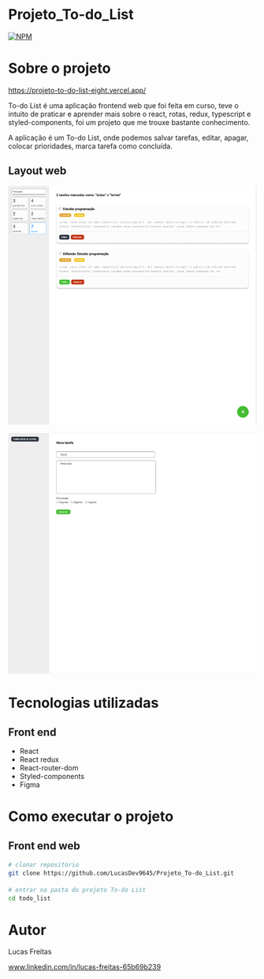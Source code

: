 # Projeto_To-do_List

[![NPM](https://img.shields.io/npm/l/react)](https://github.com/LucasDev9645/Projeto_To-do_List/blob/main/LICENSE) 

# Sobre o projeto

https://projeto-to-do-list-eight.vercel.app/

To-do List é uma aplicação frontend web que foi feita em curso, teve o intuito de praticar e aprender mais sobre o react, rotas, redux, typescript e styled-components, foi um projeto que me trouxe bastante conhecimento.

A aplicação é um To-do List, onde podemos salvar tarefas, editar, apagar, colocar prioridades, marca tarefa como concluída.

## Layout web
![Web 1](https://github.com/LucasDev9645/Images_Readme/blob/main/todolist1.png)

![Web 2](https://github.com/LucasDev9645/Images_Readme/blob/main/todolist2.png)

# Tecnologias utilizadas

## Front end
- React
- React redux
- React-router-dom
- Styled-components
- Figma

# Como executar o projeto

## Front end web

```bash
# clonar repositório
git clone https://github.com/LucasDev9645/Projeto_To-do_List.git

# entrar na pasta do projeto To-do List
cd todo_list
```

# Autor

Lucas Freitas

www.linkedin.com/in/lucas-freitas-65b69b239
